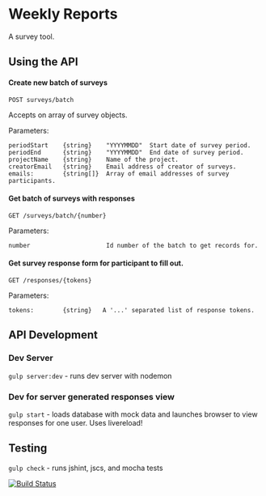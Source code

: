 # Weekly Reports
A survey tool.

## Using the API

#### Create new batch of surveys

`POST surveys/batch`

Accepts on array of survey objects.

Parameters:

```
periodStart    {string}    "YYYYMMDD"  Start date of survey period.  
periodEnd      {string}    "YYYYMMDD"  End date of survey period.  
projectName    {string}    Name of the project.  
creatorEmail   {string}    Email address of creator of surveys.  
emails:        {string[]}  Array of email addresses of survey participants.  
```

#### Get batch of surveys with responses

`GET /surveys/batch/{number}`

Parameters:

```
number                     Id number of the batch to get records for.
```

#### Get survey response form for participant to fill out.

`GET /responses/{tokens}`

Parameters:

```
tokens:        {string}   A '...' separated list of response tokens.  
```

## API Development

### Dev Server

`gulp server:dev` - runs dev server with nodemon

### Dev for server generated responses view

`gulp start` - loads database with mock data and launches browser to view
responses for one user. Uses livereload!

## Testing

`gulp check` - runs jshint, jscs, and mocha tests


[![Build Status][trav_img]][trav_site]

[trav_img]: https://magnum.travis-ci.com/walmartlabs/weekly-report.svg?token=ZfFWk5tb9YseEiCpgoy2
[trav_site]: https://magnum.travis-ci.com/walmartlabs/weekly-report
